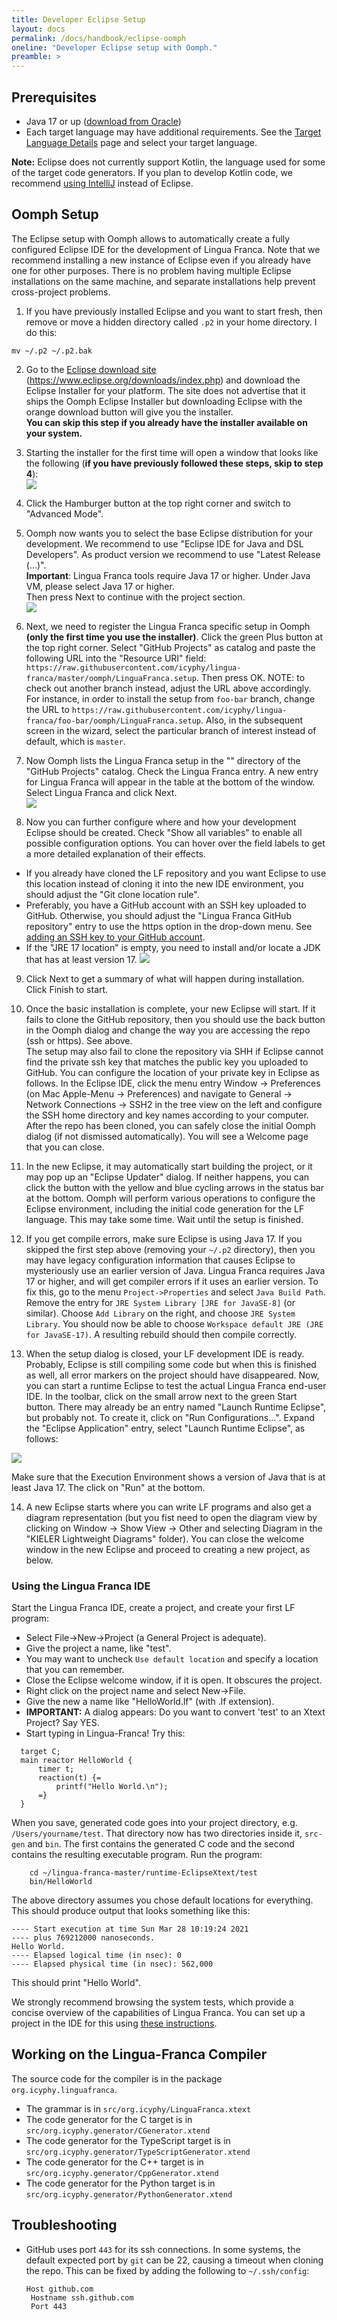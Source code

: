 ```yaml
---
title: Developer Eclipse Setup
layout: docs
permalink: /docs/handbook/eclipse-oomph
oneline: "Developer Eclipse setup with Oomph."
preamble: >
---
```


## Prerequisites

- Java 17 or up ([download from Oracle](https://www.oracle.com/java/technologies/downloads/))
- Each target language may have additional requirements. See the [Target Language Details](/docs/handbook/target-language-details#requirements) page and select your target language.

**Note:** Eclipse does not currently support Kotlin, the language used for some of the target code generators. If you plan to develop Kotlin code, we recommend [using IntelliJ](/docs/handbook/intellij-kotlin) instead of Eclipse.

## Oomph Setup

The Eclipse setup with Oomph allows to automatically create a fully configured Eclipse IDE for the development of Lingua Franca. Note that we recommend installing a new instance of Eclipse even if you already have one for other purposes. There is no problem having multiple Eclipse installations on the same machine, and separate installations help prevent cross-project problems.

1. If you have previously installed Eclipse and you want to start fresh, then remove or move a hidden directory called `.p2` in your home directory. I do this:

```
mv ~/.p2 ~/.p2.bak
```

2. Go to the [Eclipse download site](https://www.eclipse.org/downloads/index.php) (https://www.eclipse.org/downloads/index.php) and download the Eclipse Installer for your platform. The site does not advertise that it ships the Oomph Eclipse Installer but downloading Eclipse with the orange download button will give you the installer.\
   **You can skip this step if you already have the installer available on your system.**

3. Starting the installer for the first time will open a window that looks like the following (**if you have previously followed these steps, skip to step 4**):\
   ![](../../../../../img/oomph/simple_view.png)

4. Click the Hamburger button at the top right corner and switch to "Advanced Mode".

5. Oomph now wants you to select the base Eclipse distribution for your development. We recommend to use "Eclipse IDE for Java and DSL Developers". As product version we recommend to use "Latest Release (...)". \
   **Important**: Lingua Franca tools require Java 17 or higher. Under Java VM, please select Java 17 or higher.\
   Then press Next to continue with the project section.\
   ![](../../../../../img/oomph/product_selection.png)

6. Next, we need to register the Lingua Franca specific setup in Oomph **(only the first time you use the installer)**. Click the green Plus button at the top right corner. Select "GitHub Projects" as catalog and paste the following URL into the "Resource URI" field:
   `https://raw.githubusercontent.com/icyphy/lingua-franca/master/oomph/LinguaFranca.setup`.
   Then press OK.
   NOTE: to check out another branch instead, adjust the URL above accordingly. For instance, in order to install the setup from `foo-bar` branch, change the URL to `https://raw.githubusercontent.com/icyphy/lingua-franca/foo-bar/oomph/LinguaFranca.setup`. Also, in the subsequent screen in the wizard, select the particular branch of interest instead of default, which is `master`.

7. Now Oomph lists the Lingua Franca setup in the "<User>" directory of the "GitHub Projects" catalog. Check the Lingua Franca entry. A new entry for Lingua Franca will appear in the table at the bottom of the window. Select Lingua Franca and click Next.\
   ![](../../../../../img/oomph/project_selection.png)

8. Now you can further configure where and how your development Eclipse should be created. Check "Show all variables" to enable all possible configuration options. You can hover over the field labels to get a more detailed explanation of their effects.

- If you already have cloned the LF repository and you want Eclipse to use this location instead of cloning it into the new IDE environment, you should adjust the "Git clone location rule".
- Preferably, you have a GitHub account with an SSH key uploaded to GitHub. Otherwise, you should adjust the "Lingua Franca GitHub repository" entry to use the https option in the drop-down menu. See [adding an SSH key to your GitHub account](https://docs.github.com/en/authentication/connecting-to-github-with-ssh/adding-a-new-ssh-key-to-your-github-account).
- If the "JRE 17 location" is empty, you need to install and/or locate a JDK that has at least version 17.
  ![](../../../../../img/oomph/project_configuration.png)

9. Click Next to get a summary of what will happen during installation. Click Finish to start.

10. Once the basic installation is complete, your new Eclipse will start. If it fails to clone the GitHub repository, then you should use the back button in the Oomph dialog and change the way you are accessing the repo (ssh or https). See above. \
    The setup may also fail to clone the repository via SHH if Eclipse cannot find the private ssh key that matches the public key you uploaded to GitHub. You can configure the location of your private key in Eclipse as follows. In the Eclipse IDE, click the menu entry Window -> Preferences (on Mac Apple-Menu -> Preferences) and navigate to General -> Network Connections -> SSH2 in the tree view on the left and configure the SSH home directory and key names according to your computer. After the repo has been cloned, you can safely close the initial Oomph dialog (if not dismissed automatically). You will see a Welcome page that you can close.

11. In the new Eclipse, it may automatically start building the project, or it may pop up an "Eclipse Updater" dialog. If neither happens, you can click the button with the yellow and blue cycling arrows in the status bar at the bottom. Oomph will perform various operations to configure the Eclipse environment, including the initial code generation for the LF language. This may take some time. Wait until the setup is finished.

12. If you get compile errors, make sure Eclipse is using Java 17. If you skipped the first step above (removing your `~/.p2` directory), then you may have legacy configuration information that causes Eclipse to mysteriously use an earlier version of Java. Lingua Franca requires Java 17 or higher, and will get compiler errors if it uses an earlier version. To fix this, go to the menu `Project->Properties` and select `Java Build Path`. Remove the entry for `JRE System Library [JRE for JavaSE-8]` (or similar). Choose `Add Library` on the right, and choose `JRE System Library`. You should now be able to choose `Workspace default JRE (JRE for JavaSE-17)`. A resulting rebuild should then compile correctly.

13. When the setup dialog is closed, your LF development IDE is ready. Probably, Eclipse is still compiling some code but when this is finished as well, all error markers on the project should have disappeared. Now, you can start a runtime Eclipse to test the actual Lingua Franca end-user IDE. In the toolbar, click on the small arrow next to the green Start button. There may already be an entry named "Launch Runtime Eclipse", but probably not. To create it, click on "Run Configurations...". Expand the "Eclipse Application" entry, select "Launch Runtime Eclipse", as follows:

![](../../../../../img/oomph/run_configurations.png)

Make sure that the Execution Environment shows a version of Java that is at least Java 17. The click on "Run" at the bottom.

14. A new Eclipse starts where you can write LF programs and also get a diagram representation (but you fist need to open the diagram view by clicking on Window -> Show View -> Other and selecting Diagram in the "KIELER Lightweight Diagrams" folder). You can close the welcome window in the new Eclipse and proceed to creating a new project, as below.

### Using the Lingua Franca IDE

Start the Lingua Franca IDE, create a project, and create your first LF program:

- Select File->New->Project (a General Project is adequate).
- Give the project a name, like "test".
- You may want to uncheck `Use default location` and specify a location that you can remember.
- Close the Eclipse welcome window, if it is open. It obscures the project.
- Right click on the project name and select New->File.
- Give the new a name like "HelloWorld.lf" (with .lf extension).
- **IMPORTANT:** A dialog appears: Do you want to convert 'test' to an Xtext Project? Say YES.
- Start typing in Lingua-Franca! Try this:

```
  target C;
  main reactor HelloWorld {
      timer t;
      reaction(t) {=
          printf("Hello World.\n");
      =}
  }
```

When you save, generated code goes into your project directory, e.g. `/Users/yourname/test`. That directory now has two directories inside it, `src-gen` and `bin`. The first contains the generated C code and the second contains the resulting executable program. Run the program:

```
    cd ~/lingua-franca-master/runtime-EclipseXtext/test
    bin/HelloWorld
```

The above directory assumes you chose default locations for everything. This should produce output that looks something like this:

```
---- Start execution at time Sun Mar 28 10:19:24 2021
---- plus 769212000 nanoseconds.
Hello World.
---- Elapsed logical time (in nsec): 0
---- Elapsed physical time (in nsec): 562,000
```

This should print "Hello World".

We strongly recommend browsing the system tests, which provide a concise overview of the capabilities of Lingua Franca. You can set up a project in the IDE for this using [these instructions](/docs/handbook/regression-tests#browsing-and-editing-examples-in-the-lf-ide).

## Working on the Lingua-Franca Compiler

The source code for the compiler is in the package `org.icyphy.linguafranca`.

- The grammar is in `src/org.icyphy/LinguaFranca.xtext`
- The code generator for the C target is in `src/org.icyphy.generator/CGenerator.xtend`
- The code generator for the TypeScript target is in `src/org.icyphy.generator/TypeScriptGenerator.xtend`
- The code generator for the C++ target is in `src/org.icyphy.generator/CppGenerator.xtend`
- The code generator for the Python target is in `src/org.icyphy.generator/PythonGenerator.xtend`

## Troubleshooting

- GitHub uses port `443` for its ssh connections. In some systems, the default expected port by `git` can be 22, causing a timeout when cloning the repo. This can be fixed by adding the following to `~/.ssh/config`:
  ```
  Host github.com
   Hostname ssh.github.com
   Port 443
  ```
